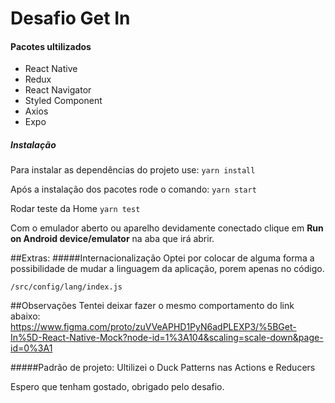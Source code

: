 # Desafio Get In

#### Pacotes ultilizados

- React Native
- Redux
- React Navigator
- Styled Component
- Axios
- Expo

##### Instalação
Para instalar as dependências do projeto use:
`yarn install`

Após a instalação dos pacotes rode o comando:
`yarn start`

Rodar teste da Home
`yarn test`

Com o emulador aberto ou aparelho devidamente conectado clique em **Run on Android device/emulator** na aba que irá abrir.

##Extras:
#####Internacionalização
Optei por colocar de alguma forma a possibilidade de mudar a linguagem da aplicação, porem apenas no código.

` /src/config/lang/index.js  `

##Observações
Tentei deixar fazer o mesmo comportamento do link abaixo:
https://www.figma.com/proto/zuVVeAPHD1PyN6adPLEXP3/%5BGet-In%5D-React-Native-Mock?node-id=1%3A104&scaling=scale-down&page-id=0%3A1

#####Padrão de projeto:
Ultilizei o Duck Patterns nas Actions e Reducers


Espero que tenham gostado, obrigado pelo desafio.